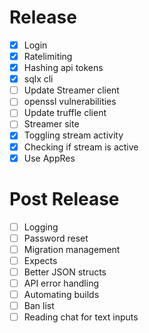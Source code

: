 # Release

- [x] Login
- [x] Ratelimiting
- [x] Hashing api tokens
- [x] sqlx cli
- [ ] Update Streamer client
- [ ] openssl vulnerabilities
- [ ] Update truffle client
- [ ] Streamer site
- [x] Toggling stream activity
- [x] Checking if stream is active
- [x] Use AppRes

# Post Release

- [ ] Logging
- [ ] Password reset
- [ ] Migration management
- [ ] Expects
- [ ] Better JSON structs
- [ ] API error handling
- [ ] Automating builds
- [ ] Ban list
- [ ] Reading chat for text inputs
